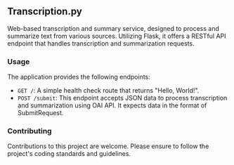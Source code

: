 ## Transcription.py

Web-based transcription and summary service, designed to process and summarize text from various sources. Utilizing Flask, it offers a RESTful API endpoint that handles transcription and summarization requests.

### Usage

The application provides the following endpoints:

- `GET /`: A simple health check route that returns "Hello, World!".
- `POST /submit`: This endpoint accepts JSON data to process transcription and summarization using OAI API. It expects data in the format of SubmitRequest.

### Contributing
Contributions to this project are welcome. Please ensure to follow the project's coding standards and guidelines.